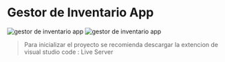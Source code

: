 # Gestor de Inventario App

![gestor de inventario app](https://user-images.githubusercontent.com/80996376/190067404-555889d5-5f34-4c4b-be84-3b5e58fabf8a.png)
![gestor de inventario app](https://user-images.githubusercontent.com/80996376/190067903-e45a08ed-2606-4428-8ef0-2d1bf3d34f8e.png)



>  Para inicializar el proyecto se recomienda descargar la extencion de visual studio code : Live Server

